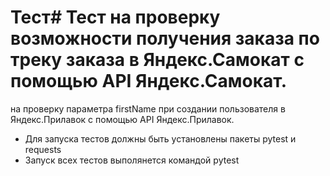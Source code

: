 ﻿# Тест# Тест на проверку возможности получения заказа по треку заказа в Яндекс.Самокат с помощью API Яндекс.Самокат.
  на проверку параметра firstName при создании пользователя в Яндекс.Прилавок с помощью API Яндекс.Прилавок.
- Для запуска тестов должны быть установлены пакеты pytest и requests
- Запуск всех тестов выполянется командой pytest